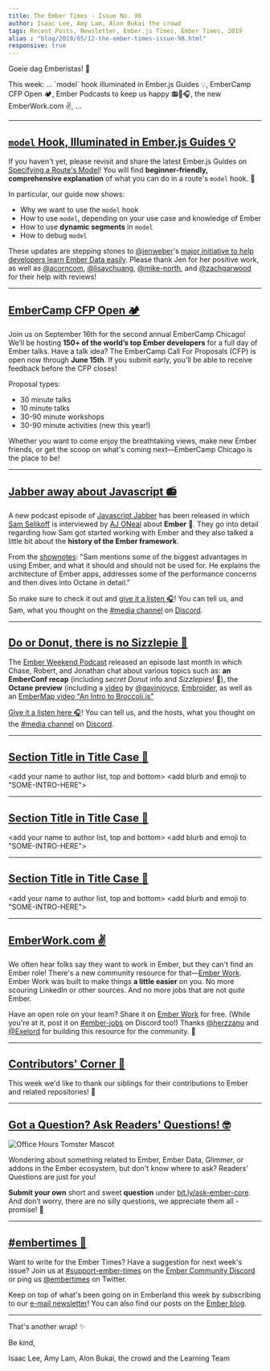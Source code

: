 ```yaml
---
title: The Ember Times - Issue No. 98
author: Isaac Lee, Amy Lam, Alon Bukai the crowd
tags: Recent Posts, Newsletter, Ember.js Times, Ember Times, 2019
alias : "blog/2019/05/12-the-ember-times-issue-98.html"
responsive: true
---
```


<change date in alias and filename on day of send>

Goeie dag Emberistas! 🐹

<SOME-INTRO-HERE-TO-KEEP-THEM-SUBSCRIBERS-READING>
This week:
...
`model` hook illuminated in Ember.js Guides 💡,
EmberCamp CFP Open 🏕,
Ember Podcasts to keep us happy 📻🍩🎧,
the new EmberWork.com ✌️,
...

---

## [`model` Hook, Illuminated in Ember.js Guides 💡](https://guides.emberjs.com/release/routing/specifying-a-routes-model/)

If you haven't yet, please revisit and share the latest Ember.js Guides on [Specifying a Route's Model](https://guides.emberjs.com/release/routing/specifying-a-routes-model/)! You will find **beginner-friendly, comprehensive explanation** of what you can do in a route's `model` hook. 💖

In particular, our guide now shows:

- Why we want to use the `model` hook
- How to use `model`, depending on your use case and knowledge of Ember
- How to use **dynamic segments** in `model`
- How to debug `model`

These updates are stepping stones to [@jenweber](https://github.com/jenweber)'s [major initiative to help developers learn Ember Data easily](https://github.com/ember-learn/guides-source/issues/20). Please thank Jen for her positive work, as well as [@acorncom](https://github.com/acorncom), [@lisaychuang](https://github.com/lisaychuang), [@mike-north](https://github.com/mike-north), and [@zachgarwood](https://github.com/zachgarwood) for their help with reviews!
  
---

## [EmberCamp CFP Open 🏕](http://embercamp.com/)
Join us on September 16th for the second annual EmberCamp Chicago! We’ll be hosting **150+ of the world’s top Ember developers** for a full day of Ember talks. Have a talk idea? The EmberCamp Call For Proposals (CFP) is open now through **June 15th**. If you submit early, you'll be able to receive feedback before the CFP closes!

Proposal types:
* 30 minute talks
* 10 minute talks
* 30-90 minute workshops
* 30-90 minute activities (new this year!)

Whether you want to come enjoy the breathtaking views, make new Ember friends, or get the scoop on what's coming next—EmberCamp Chicago is the place to be!
  
---

## [Jabber away about Javascript 📻](https://twitter.com/samselikoff/status/1128351412881063937)
A new podcast episode of [Javascript Jabber](https://twitter.com/JSJabber) has been released in which [Sam Selikoff](https://twitter.com/samselikoff) is interviewed by [AJ ONeal](https://twitter.com/solderjs) about **Ember** 🐹. They go into detail regarding how Sam got started working with Ember and they also talked a little bit about the **history of the Ember framework**.

From the [shownotes](https://devchat.tv/js-jabber/jsj-364-ember-octane-with-sam-selikoff/):
"Sam mentions some of the biggest advantages in using Ember, and what it should and should not be used for. He explains the architecture of Ember apps, addresses some of the performance concerns and then dives into Octane in detail."

So make sure to check it out and [give it a listen 🎧](https://devchat.tv/js-jabber/jsj-364-ember-octane-with-sam-selikoff/)! You can tell us, and Sam, what you thought on the [#media channel](https://discordapp.com/channels/480462759797063690/486955806588403773/) on [Discord](https://discordapp.com/invite/zT3asNS).
  
---

## [Do or Donut, there is no Sizzlepie 🍩](https://twitter.com/emberweekend/status/1116022639015940096)
The [Ember Weekend Podcast](https://twitter.com/emberweekend) released an episode last month in which Chase, Robert, and Jonathan chat about various topics such as: **an EmberConf recap** (including *secret Donut* info and *Sizzlepies*! 🥧), the **Octane preview** (including a [video](https://www.youtube.com/watch?v=BV09blWlc64) by [@gavinjoyce](https://twitter.com/gavinjoyce), [Embroider](https://github.com/embroider-build/embroider), as well as an [EmberMap video "An Intro to Broccoli.js"](https://embermap.com/topics/intro-to-broccoli)

[Give it a listen here 🎧](https://emberweekend.com/episodes/do-or-donut)! You can tell us, and the hosts, what you thought on the [#media channel](https://discordapp.com/channels/480462759797063690/486955806588403773/) on [Discord](https://discordapp.com/invite/zT3asNS).
  
---

## [Section Title in Title Case 🐹](#section-url)
<change section title emoji>
<consider adding some bold to your paragraph>
  
<add your name to author list, top and bottom>
<add blurb and emoji to "SOME-INTRO-HERE">
  
---

## [Section Title in Title Case 🐹](#section-url)
<change section title emoji>
<consider adding some bold to your paragraph>
  
<add your name to author list, top and bottom>
<add blurb and emoji to "SOME-INTRO-HERE">
  
---

## [Section Title in Title Case 🐹](#section-url)
<change section title emoji>
<consider adding some bold to your paragraph>
  
<add your name to author list, top and bottom>
<add blurb and emoji to "SOME-INTRO-HERE">
  
---

## [EmberWork.com ✌️](https://emberwork.com/)
  
We often hear folks say they want to work in Ember, but they can't find an Ember role! There's a new community resource for that—[Ember Work](https://emberwork.com/). Ember Work was built to make things **a little easier** on you. No more scouring LinkedIn or other sources. And no more jobs that are not *quite* Ember. 

Have an open role on your team? Share it on [Ember Work](https://emberwork.com/) for free. (While you're at it, post it on [#ember-jobs](https://discordapp.com/channels/480462759797063690/480523148102467623) on Discord too!) Thanks [@herzzanu](https://github.com/herzzanu) and [@Exelord](https://github.com/Exelord) for building this resource for the community. 💼

---

## [Contributors' Corner 👏](https://guides.emberjs.com/release/contributing/repositories/)

<p>This week we'd like to thank our siblings for their contributions to Ember and related repositories! 💖</p>

---

## [Got a Question? Ask Readers' Questions! 🤓](https://docs.google.com/forms/d/e/1FAIpQLScqu7Lw_9cIkRtAiXKitgkAo4xX_pV1pdCfMJgIr6Py1V-9Og/viewform)

<div class="blog-row">
  <img class="float-right small transparent padded" alt="Office Hours Tomster Mascot" title="Readers' Questions" src="/images/tomsters/officehours.png" />

  <p>Wondering about something related to Ember, Ember Data, Glimmer, or addons in the Ember ecosystem, but don't know where to ask? Readers’ Questions are just for you!</p>

<p><strong>Submit your own</strong> short and sweet <strong>question</strong> under <a href="https://bit.ly/ask-ember-core" target="rq">bit.ly/ask-ember-core</a>. And don’t worry, there are no silly questions, we appreciate them all - promise! 🤞</p>

</div>

---

## [#embertimes 📰](https://blog.emberjs.com/tags/newsletter.html) 

Want to write for the Ember Times? Have a suggestion for next week's issue? Join us at [#support-ember-times](https://discordapp.com/channels/480462759797063690/485450546887786506) on the [Ember Community Discord](https://discordapp.com/invite/zT3asNS) or ping us [@embertimes](https://twitter.com/embertimes) on Twitter.

Keep on top of what's been going on in Emberland this week by subscribing to our [e-mail newsletter](https://the-emberjs-times.ongoodbits.com/)! You can also find our posts on the [Ember blog](https://emberjs.com/blog/tags/newsletter.html).

---

That's another wrap! ✨

Be kind,

Isaac Lee, Amy Lam, Alon Bukai, the crowd and the Learning Team
